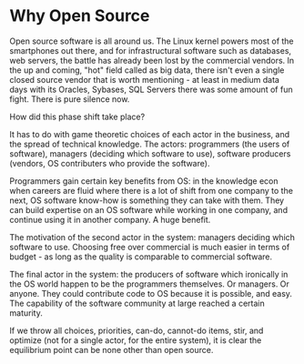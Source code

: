 # Why Open Source

Open source software is all around us. The Linux kernel powers most of
the smartphones out there, and for infrastructural software such as
databases, web servers, the battle has already been lost by the
commercial vendors. In the up and coming, "hot" field called as big
data, there isn't even a single closed source vendor that is worth
mentioning - at least in medium data days with its Oracles, Sybases,
SQL Servers there was some amount of fun fight. There is pure silence
now.

How did this phase shift take place?

It has to do with game theoretic choices of each actor in the
business, and the spread of technical knowledge. The actors:
programmers (the users of software), managers (deciding which software
to use), software producers (vendors, OS contributers who provide the
software).

Programmers gain certain key benefits from OS: in the knowledge econ
when careers are fluid where there is a lot of shift from one company
to the next, OS software know-how is something they can take with
them. They can build expertise on an OS software while working in one
company, and continue using it in another company. A huge benefit. 

The motivation of the second actor in the system: managers deciding
which software to use. Choosing free over commercial is much easier in
terms of budget - as long as the quality is comparable to commercial
software.

The final actor in the system: the producers of software which
ironically in the OS world happen to be the programmers themselves. Or
managers. Or anyone. They could contribute code to OS because it is
possible, and easy. The capability of the software community at large
reached a certain maturity.

If we throw all choices, priorities, can-do, cannot-do items, stir,
and optimize (not for a single actor, for the entire system), it is
clear the equilibrium point can be none other than open source.










